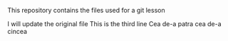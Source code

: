 This repository contains the files used for a git lesson

I will update the original file
This is the third line
Cea de-a patra
cea de-a cincea


